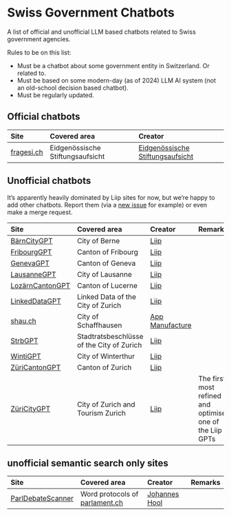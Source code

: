# Swiss Government Chatbots

A list of official and unofficial LLM based chatbots related to Swiss government agencies.

Rules to be on this list:
* Must be a chatbot about some government entity in Switzerland. Or related to.
* Must be based on some modern-day (as of 2024) LLM AI system (not an old-school decision based chatbot).
* Must be regularly updated.


## Official chatbots

| Site | Covered area  | Creator |
|:-----------|:--|:--|
| [fragesi.ch](https://fragesi.ch) |  Eidgenössische Stiftungsaufsicht | [Eidgenössische Stiftungsaufsicht](https://www.edi.admin.ch/) |

## Unofficial chatbots

It’s apparently heavily dominated by Liip sites for now, but we’re happy to add other chatbots. Report them (via a [new issue](https://github.com/liip/SwissGovernmentChatbots/issues/new) for example) or even make a merge request.

| Site                                                    | Covered area  | Creator | Remarks                                                    |
|:--------------------------------------------------------|:--|:--|:-----------------------------------------------------------|
| [BärnCityGPT](https://baerncity.gpt.liip.ch/)           | City of Berne | [Liip](https://liip.ch) |                                                            |
| [FribourgGPT](https://fribourg.gpt.liip.ch/h)           | Canton of Fribourg | [Liip](https://liip.ch) |                                                            |
| [GenevaGPT](https://geneva.gpt.liip.ch/)                | Canton of Geneva |  [Liip](https://liip.ch) |                                                            |
| [LausanneGPT](https://lausanne.gpt.liip.ch/)            | City of Lausanne | [Liip](https://liip.ch) |                                                            |
| [LozärnCantonGPT](https://lozaern.gpt.liip.ch/)         | Canton of Lucerne | [Liip](https://liip.ch) |                                                            |
| [LinkedDataGPT](https://ld.gpt.liip.ch/)                | Linked Data of the City of Zurich | [Liip](https://liip.ch) |                                                            |
| [shau.ch](https://shau.ch/)                             | City of Schaffhausen| [App Manufacture](https://www.appmanufacture.ch/) |                                                            |
| [StrbGPT](https://strb.zuericitygpt.ch/)                | Stadtratsbeschlüsse of the City of Zurich | [Liip](https://liip.ch)|                                                            |
| [WintiGPT](https://winti.gpt.liip.ch/)                  | City of Winterthur | [Liip](https://liip.ch)  |                                                            |
| [ZüriCantonGPT](https://zuericanton.gpt.liip.ch/h)      | Canton of Zurich | [Liip](https://liip.ch) |                                                            |
| [ZüriCityGPT](https://zuericitygpt.ch)                  | City of Zurich and Tourism Zurich | [Liip](https://liip.ch) | The first, most refined and optimised one of the Liip GPTs |


## unofficial semantic search only sites

| Site | Covered area  | Creator | Remarks |
|:-----------|:--|:--|:--|
| [ParlDebateScanner](https://www.parldebatescanner.org/) | Word protocols of [parlament.ch](https://parlament.ch)|[Johannes Hool](https://parldebatescanner.org/about?collabsible=contact) | |
